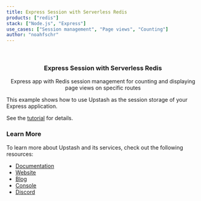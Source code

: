 ```yaml
---
title: Express Session with Serverless Redis
products: ["redis"]
stack: ["Node.js", "Express"]
use_cases: ["Session management", "Page views", "Counting"]
author: "noahfschr"
---
```



<br />
<div align="center">


  <h3 align="center">Express Session with Serverless Redis</h3>

  <p align="center">
   Express app with Redis session management for counting and displaying page views on specific routes
  </p>
</div>

This example shows how to use Upstash as the session storage of your Express application.

See the [tutorial](https://docs.upstash.com/docs/tutorials/express_session) for details.

### Learn More

To learn more about Upstash and its services, check out the following resources:

- [Documentation](https://docs.upstash.com)
- [Website](https://upstash.com)
- [Blog](https://upstash.com/blog)
- [Console](https://console.upstash.com)
- [Discord](https://upstash.com/discord)
